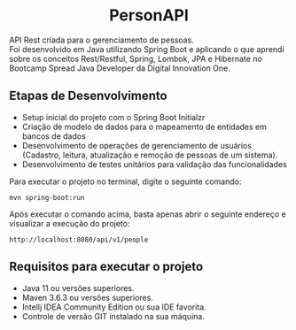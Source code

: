 <h1 align="center">
   PersonAPI
</h1>


API Rest criada para o gerenciamento de pessoas.   
Foi desenvolvido em Java utilizando Spring Boot e aplicando o que aprendi sobre os conceitos Rest/Restful, Spring, Lombok, JPA e Hibernate no Bootcamp Spread Java Developer da Digital Innovation One.   

## Etapas de Desenvolvimento

* Setup inicial do projeto com o Spring Boot Initialzr 
* Criação de modelo de dados para o mapeamento de entidades em bancos de dados
* Desenvolvimento de operações de gerenciamento de usuários (Cadastro, leitura, atualização e remoção de pessoas de um sistema).
* Desenvolvimento de testes unitários para validação das funcionalidades

Para executar o projeto no terminal, digite o seguinte comando:

```shell script
mvn spring-boot:run 
```

Após executar o comando acima, basta apenas abrir o seguinte endereço e visualizar a execução do projeto:

```
http://localhost:8080/api/v1/people
```
## Requisitos para executar o projeto

* Java 11 ou versões superiores.
* Maven 3.6.3 ou versões superiores.
* Intellj IDEA Community Edition ou sua IDE favorita.
* Controle de versão GIT instalado na sua máquina.
